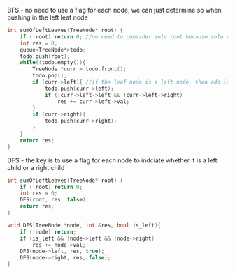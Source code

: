 BFS - no need to use a flag for each node, we can just determine so when pushing in the left leaf node
```cpp
int sumOfLeftLeaves(TreeNode* root) {
    if (!root) return 0; //no need to consider solo root because solo root is not a left leaf either
    int res = 0;
    queue<TreeNode*>todo;
    todo.push(root);
    while(!todo.empty()){
        TreeNode *curr = todo.front();
        todo.pop();
        if (curr->left){ //if the leaf node is a left node, then add its value
            todo.push(curr->left);
            if (!curr->left->left && !curr->left->right)
                res += curr->left->val;
        }
        if (curr->right){
            todo.push(curr->right);
        }
    }
    return res;
}
```

DFS - the key is to use a flag for each node to indciate whether it is a left child or a right child
```cpp
int sumOfLeftLeaves(TreeNode* root) {
    if (!root) return 0;
    int res = 0;
    DFS(root, res, false);
    return res;
}

void DFS(TreeNode *node, int &res, bool is_left){
    if (!node) return;
    if (is_left && !node->left && !node->right)
        res += node->val;
    DFS(node->left, res, true);
    DFS(node->right, res, false);
}
